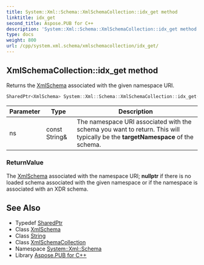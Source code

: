 ```yaml
---
title: System::Xml::Schema::XmlSchemaCollection::idx_get method
linktitle: idx_get
second_title: Aspose.PUB for C++
description: 'System::Xml::Schema::XmlSchemaCollection::idx_get method. Returns the XmlSchema associated with the given namespace URI in C++.'
type: docs
weight: 800
url: /cpp/system.xml.schema/xmlschemacollection/idx_get/
---
```

## XmlSchemaCollection::idx_get method


Returns the [XmlSchema](../../xmlschema/) associated with the given namespace URI.

```cpp
SharedPtr<XmlSchema> System::Xml::Schema::XmlSchemaCollection::idx_get(const String &ns)
```


| Parameter | Type | Description |
| --- | --- | --- |
| ns | const String\& | The namespace URI associated with the schema you want to return. This will typically be the **targetNamespace** of the schema. |

### ReturnValue

The [XmlSchema](../../xmlschema/) associated with the namespace URI; **nullptr** if there is no loaded schema associated with the given namespace or if the namespace is associated with an XDR schema.

## See Also

* Typedef [SharedPtr](../../../system/sharedptr/)
* Class [XmlSchema](../../xmlschema/)
* Class [String](../../../system/string/)
* Class [XmlSchemaCollection](../)
* Namespace [System::Xml::Schema](../../)
* Library [Aspose.PUB for C++](../../../)
